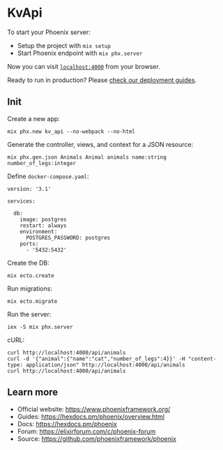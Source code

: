# KvApi

To start your Phoenix server:

  * Setup the project with `mix setup`
  * Start Phoenix endpoint with `mix phx.server`

Now you can visit [`localhost:4000`](http://localhost:4000) from your browser.

Ready to run in production? Please [check our deployment guides](https://hexdocs.pm/phoenix/deployment.html).

## Init

Create a new app:

```
mix phx.new kv_api --no-webpack --no-html
```

Generate the controller, views, and context for a JSON resource:

```
mix phx.gen.json Animals Animal animals name:string number_of_legs:integer
```

Define `docker-compose.yaml`:

```
version: '3.1'

services:

  db:
    image: postgres
    restart: always
    environment:
      POSTGRES_PASSWORD: postgres
    ports:
      - '5432:5432'
```

Create the DB:

```
mix ecto.create
```

Run migrations:

```
mix ecto.migrate
```

Run the server:

```
iex -S mix phx.server
```

cURL:

```
curl http://localhost:4000/api/animals
curl -d '{"animal":{"name":"cat","number_of_legs":4}}' -H "content-type: application/json" http://localhost:4000/api/animals
curl http://localhost:4000/api/animals
```

## Learn more

  * Official website: https://www.phoenixframework.org/
  * Guides: https://hexdocs.pm/phoenix/overview.html
  * Docs: https://hexdocs.pm/phoenix
  * Forum: https://elixirforum.com/c/phoenix-forum
  * Source: https://github.com/phoenixframework/phoenix
